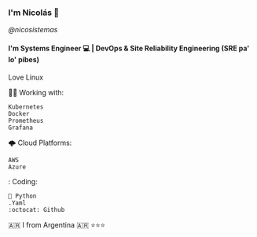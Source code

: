 ### I'm Nicolás 👋

_@nicosistemas_

#### I'm Systems Engineer 💻 | DevOps & Site Reliability Engineering (SRE pa' lo' pibes)

Love Linux

🧑‍💻 Working with:
```
Kubernetes
Docker
Prometheus
Grafana
```

🌩️ Cloud Platforms: 
```
AWS
Azure
```

: Coding:
```
🐍 Python
.Yaml
:octocat: Github
```

🇦🇷 I from Argentina 🇦🇷 ⭐⭐⭐
